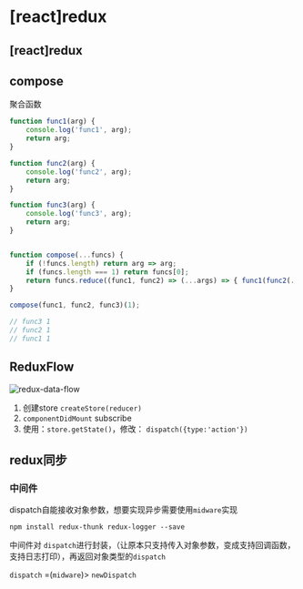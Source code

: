 # \[react\]redux

## \[react\]redux

## compose

聚合函数

```javascript
function func1(arg) {
    console.log('func1', arg);
    return arg;
}

function func2(arg) {
    console.log('func2', arg);
    return arg;
}

function func3(arg) {
    console.log('func3', arg);
    return arg;
}


function compose(...funcs) {
    if (!funcs.length) return arg => arg;
    if (funcs.length === 1) return funcs[0];
    return funcs.reduce((func1, func2) => (...args) => { func1(func2(...args)) })
}

compose(func1, func2, func3)(1);

// func3 1
// func2 1
// func1 1
```

## ReduxFlow

![redux-data-flow](https://zoulam-pic-repo.oss-cn-beijing.aliyuncs.com/img/20181005205138574)

1. 创建store `createStore(reducer)`
2. `componentDidMount` subscribe
3. 使用：`store.getState()`，修改： `dispatch({type:'action'})`

## redux同步

### 中间件

dispatch自能接收对象参数，想要实现异步需要使用`midware`实现

```text
npm install redux-thunk redux-logger --save
```

中间件对 `dispatch`进行封装，（让原本只支持传入对象参数，变成支持回调函数，支持日志打印），再返回对象类型的`dispatch`

`dispatch` =\(`midware`\)&gt; `newDispatch`

